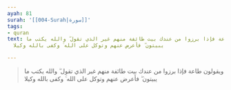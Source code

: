 ```yaml
---
ayah: 81
surah: '[[004-Surah|سورة]]'
tags:
- quran
text: ويقولون طاعة فإذا برزوا من عندك بيت طائفة منهم غير الذي تقول ۖ والله يكتب ما
  يبيتون ۖ فأعرض عنهم وتوكل على الله ۚ وكفى بالله وكيلا

---
```

> ويقولون طاعة فإذا برزوا من عندك بيت طائفة منهم غير الذي تقول ۖ والله يكتب ما يبيتون ۖ فأعرض عنهم وتوكل على الله ۚ وكفى بالله وكيلا
